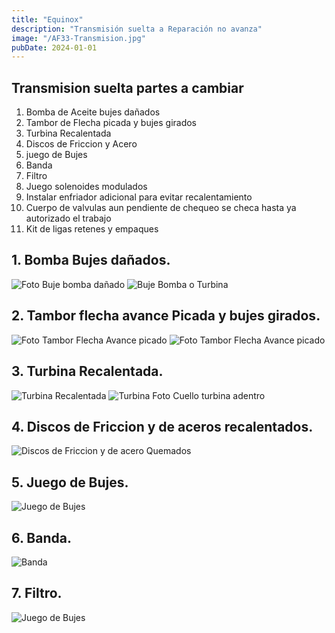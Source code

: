 ```yaml
---
title: "Equinox"
description: "Transmisión suelta a Reparación no avanza"
image: "/AF33-Transmision.jpg"
pubDate: 2024-01-01
---
```



## Transmision suelta partes a cambiar

1. Bomba de Aceite bujes dañados
2. Tambor de Flecha picada y bujes girados
3. Turbina Recalentada
4. Discos de Friccion y Acero
5. juego de Bujes
6. Banda
7. Filtro
8. Juego solenoides modulados
9. Instalar enfriador adicional para evitar recalentamiento
10. Cuerpo de valvulas aun pendiente de chequeo se checa hasta ya autorizado el trabajo
11. Kit de ligas retenes y empaques

## 1. Bomba Bujes dañados.

![Foto Buje bomba dañado](../../assets/americanos/chevrolet/equinox/Buje_Bomba.jpg)
![Buje Bomba o Turbina](../../assets/americanos/chevrolet/equinox/buje-bomba-turbina.jpg)

## 2. Tambor flecha avance Picada y bujes girados.

![Foto Tambor Flecha Avance picado](../../assets/americanos/chevrolet/equinox/flecha-tambor-avance-picado-y-bujes-girados.jpg)
![Foto Tambor Flecha Avance picado](../../assets/americanos/chevrolet/equinox/flecha-avance-con-buje-salido.jpg)


## 3. Turbina Recalentada.
![Turbina Recalentada](../../assets/americanos/chevrolet/equinox/turbina.jpg)
![Turbina Foto Cuello turbina adentro](../../assets/americanos/chevrolet/equinox/turbina-recalentada.jpg)

## 4. Discos de Friccion y de aceros recalentados.
![Discos de Friccion y de acero Quemados](../../assets/americanos/chevrolet/equinox/discos-friccion-y-de-acero-quemados.jpg)

## 5. Juego de Bujes.
![Juego de Bujes](../../assets/americanos/chevrolet/equinox/juego-de-bujes.jpg)
## 6. Banda.
![Banda](../../assets/americanos/chevrolet/equinox/banda.jpg)
## 7. Filtro.
![Juego de Bujes](../../assets/americanos/chevrolet/equinox/filtro.jpg)
